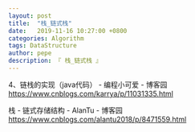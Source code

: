 ```yaml
---
layout: post
title:  "栈_链式栈"
date:   2019-11-16 10:27:00 +0800
categories: Algorithm
tags: DataStructure
author: pepe
description: 『 栈_链式栈 』
---
```




4、链栈的实现（java代码） - 编程小可爱 - 博客园
https://www.cnblogs.com/karrya/p/11031335.html

栈 - 链式存储结构 - AlanTu - 博客园
https://www.cnblogs.com/alantu2018/p/8471559.html
































